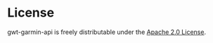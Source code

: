 License
=======

gwt-garmin-api is freely distributable under the [Apache 2.0 License](http://www.apache.org/licenses/LICENSE-2.0.html).

